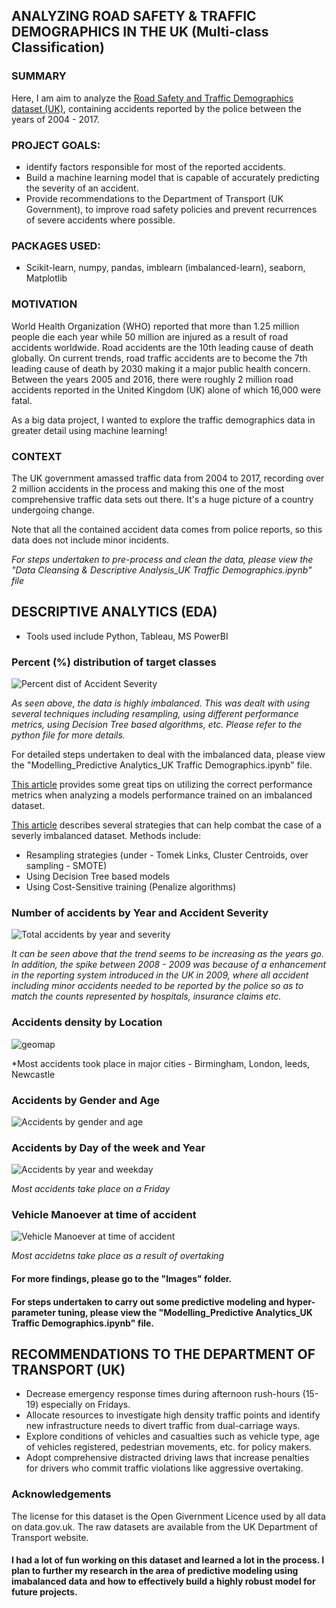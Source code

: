 ## ANALYZING ROAD SAFETY & TRAFFIC DEMOGRAPHICS IN THE UK (Multi-class Classification)

### SUMMARY
Here, I am aim to analyze the [Road Safety and Traffic Demographics dataset (UK)](https://www.kaggle.com/tsiaras/uk-road-safety-accidents-and-vehicles), containing accidents reported by the police between the years of 2004 - 2017. 

### PROJECT GOALS:
* identify factors responsible for most of the reported accidents.
* Build a machine learning model that is capable of accurately predicting the severity of an accident.
* Provide recommendations to the Department of Transport (UK Government), to improve road safety policies and prevent recurrences of severe accidents where possible.

### PACKAGES USED:
* Scikit-learn, numpy, pandas, imblearn (imbalanced-learn), seaborn, Matplotlib

### MOTIVATION
World Health Organization (WHO) reported that more than 1.25 million people die each year while 50 million are injured as a result of road accidents worldwide. Road accidents are the 10th leading cause of death globally. On current trends, road traffic accidents are to become the 7th leading cause of death by 2030 making it a major public health concern. Between the years 2005 and 2016, there were roughly 2 million road accidents reported in the United Kingdom (UK) alone of which 16,000 were fatal.

As a big data project, I wanted to explore the traffic demographics data in greater detail using machine learning! 

### CONTEXT
The UK government amassed traffic data from 2004 to 2017, recording over 2 million accidents in the process and making this one of the most comprehensive traffic data sets out there. It's a huge picture of a country undergoing change.

Note that all the contained accident data comes from police reports, so this data does not include minor incidents.

*For steps undertaken to pre-process and clean the data, please view the "Data Cleansing & Descriptive Analysis_UK Traffic Demographics.ipynb" file*

## DESCRIPTIVE ANALYTICS (EDA)

* Tools used include Python, Tableau, MS PowerBI

### Percent (%) distribution of target classes

![Percent dist of Accident Severity](https://user-images.githubusercontent.com/54816432/64552229-d21da980-d304-11e9-95ef-57588e9379cd.png)

*As seen above, the data is highly imbalanced. This was dealt with using several techniques including resampling, using different performance metrics, using Decision Tree based algorithms, etc. Please refer to the python file for more details.*

For detailed steps undertaken to deal with the imbalanced data, please view the "Modelling_Predictive Analytics_UK Traffic Demographics.ipynb" file.

[This article](https://towardsdatascience.com/metrics-for-imbalanced-classification-41c71549bbb5) provides some great tips on utilizing the correct performance metrics when analyzing a models performance trained on an imbalanced dataset.

[This article](https://machinelearningmastery.com/tactics-to-combat-imbalanced-classes-in-your-machine-learning-dataset/) describes several strategies that can help combat the case of a severly imbalanced dataset. Methods include: 
* Resampling strategies (under - Tomek Links, Cluster Centroids, over sampling - SMOTE)
* Using Decision Tree based models
* Using Cost-Sensitive training (Penalize algorithms)

### Number of accidents by Year and Accident Severity

![Total accidents by year and severity](https://user-images.githubusercontent.com/54816432/64552609-96cfaa80-d305-11e9-8ad6-f01d0d7be5d2.png)

*It can be seen above that the trend seems to be increasing as the years go. In addition, the spike between 2008 - 2009 was because of a enhancement in the reporting system introduced in the UK in 2009, where all accident including minor accidents needed to be reported by the police so as to match the counts represented by hospitals, insurance claims etc.* 

### Accidents density by Location

![geomap](https://user-images.githubusercontent.com/54816432/64553068-ab607280-d306-11e9-8079-985605c98287.png)

*Most accidents took place in major cities - Birmingham, London, leeds, Newcastle

### Accidents by Gender and Age

![Accidents by gender and age](https://user-images.githubusercontent.com/54816432/64553224-fda19380-d306-11e9-836c-81fa478778e6.png)

### Accidents by Day of the week and Year

![Accidents by year and weekday](https://user-images.githubusercontent.com/54816432/64553442-5bce7680-d307-11e9-8c3a-4fdc206acec1.png)

*Most accidents take place on a Friday*

### Vehicle Manoever at time of accident

![Vehicle Manoever at time of accident](https://user-images.githubusercontent.com/54816432/64554775-0e9fd400-d30a-11e9-8a69-f2bc5336cee9.png)

*Most accidetns take place as a result of overtaking*

#### For more findings, please go to the "Images" folder.

#### For steps undertaken to carry out some predictive modeling and hyper-parameter tuning, please view the "Modelling_Predictive Analytics_UK Traffic Demographics.ipynb" file.

## RECOMMENDATIONS TO THE DEPARTMENT OF TRANSPORT (UK)

* Decrease emergency response times during afternoon rush-hours (15-19) especially on Fridays.
* Allocate resources to investigate high density traffic points and identify new infrastructure needs to divert traffic from dual-carriage ways.
* Explore conditions of vehicles and casualties such as vehicle type, age of vehicles registered, pedestrian movements, etc. for policy makers.
* Adopt comprehensive distracted driving laws that increase penalties for drivers who commit traffic violations like aggressive overtaking.

### Acknowledgements
The license for this dataset is the Open Givernment Licence used by all data on data.gov.uk. The raw datasets are available from the UK Department of Transport website.

#### I had a lot of fun working on this dataset and learned a lot in the process. I plan to further my research in the area of predictive modeling using imabalanced data and how to effectively build a highly robust model for future projects.
